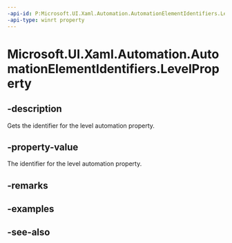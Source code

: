 ```yaml
---
-api-id: P:Microsoft.UI.Xaml.Automation.AutomationElementIdentifiers.LevelProperty
-api-type: winrt property
---
```


<!-- Property syntax
public Windows.UI.Xaml.Automation.AutomationProperty LevelProperty { get; }
-->

# Microsoft.UI.Xaml.Automation.AutomationElementIdentifiers.LevelProperty

## -description
Gets the identifier for the level automation property.

## -property-value
The identifier for the level automation property.

## -remarks

## -examples

## -see-also

